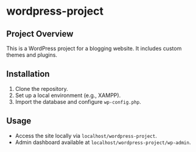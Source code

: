 # wordpress-project
## Project Overview
This is a WordPress project for a blogging website. It includes custom themes and plugins.

## Installation
1. Clone the repository.
2. Set up a local environment (e.g., XAMPP).
3. Import the database and configure `wp-config.php`.

## Usage
- Access the site locally via `localhost/wordpress-project`.
- Admin dashboard available at `localhost/wordpress-project/wp-admin`.
